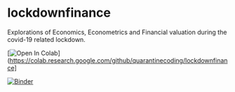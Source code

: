 # lockdownfinance
Explorations of Economics, Econometrics and Financial valuation during the covid-19 related lockdown.

[![Open In Colab](https://colab.research.google.com/assets/colab-badge.svg)](https://colab.research.google.com/github/quarantinecoding/lockdownfinance]


[![Binder](https://mybinder.org/badge_logo.svg)](https://mybinder.org/v2/gh/quarantinecoding/lockdownfinance.git/master)
